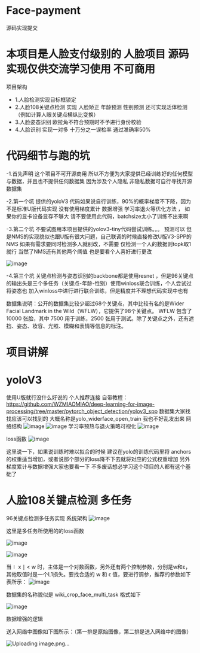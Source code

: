# Face-payment
源码实现提交
# 本项目是人脸支付级别的 人脸项目 源码实现仅供交流学习使用 不可商用
项目架构
- 1.人脸检测实现目标框锁定
- 2.人脸108关键点检测 实现 人脸矫正 年龄预测 性别预测   还可实现活体检测（例如计算人眼关键点横纵比变换）
- 3.人脸姿态识别  欧拉角不符合预期时不予进行身份校验
- 4.人脸识别 实现一对多 十万分之一误检率 通过准确率50%

# 代码细节与跑的坑
-1.首先声明 这个项目不可开源商用 所以不方便为大家提供已经训练好的任何模型与数据，并且也不提供任何数据集 因为涉及个人隐私 非隐私数据可自行寻找开源数据集

-2.第一个坑 提供的yoloV3 代码如果说自行训练，90%的概率梯度不下降，因为不是标准U版代码实现 没有使用梯度累计 数据增强 学习率退火等优化方法 ，
如果你的显卡设备显存不够大 请不要使用此代码，batchsize太小了训练不出来啊

-3.第二个坑 不要试图用本项目提供的yolov3-tiny代码尝试训练。。。 预测可以 但是NMS的实现貌似也跟U版有很大问题，自己联调的时候直接修改U版V3-SPP的NMS 
如果有需求要同时检测多人就别改，不需要 仅检测一个人的数据则topk取1就行 当然了NMS还有其他两个阈值 也是要看个人喜好进行更改

![image](https://user-images.githubusercontent.com/65523997/162975652-47f50c12-f0ad-44b1-868d-b9dd12098bf1.png)
 
-4.第三个坑 关键点检测与姿态识别的backbone都是使用resnet ，但是96关键点的输出头是三个多任务（关键点-年龄-性别）使用winloss联合训练，个人尝试过将姿态也
加入winloss中进行进行联合训练，但是精度并不理想代码实现中也有
 
 数据集说明：公开的数据集比较少超过68个关键点，其中比较有名的是Wider Facial Landmark in the Wild（WFLW），它提供了98个关键点。 WFLW 包含了 10000 张脸，其中 7500 用于训练，2500 张用于测试。除了关键点之外，还有遮挡、姿态、妆容、光照、模糊和表情等信息的标注。
 
# 项目讲解
# yoloV3
使用U版就行没什么好说的 个人推荐连接 自带教程：https://github.com/WZMIAOMIAO/deep-learning-for-image-processing/tree/master/pytorch_object_detection/yolov3_spp
数据集大家找找应该可以找到的 大概名称是yolo_widerface_open_train 我也不好乱发出来
网络结构
 ![image](https://user-images.githubusercontent.com/65523997/162977659-c5081bb3-c4c1-46e4-b015-59ae34423b59.png)
![image](https://user-images.githubusercontent.com/65523997/162977702-f5380ed5-6cb5-479d-81cf-dc040013091f.png)
学习率预热与退火策略可视化
![image](https://user-images.githubusercontent.com/65523997/162977856-5110b03f-4b8f-4f17-ae8c-a97f42d5829c.png)

loss函数
![image](https://user-images.githubusercontent.com/65523997/162977917-0da9431a-bafd-4a68-aa24-84e445261d35.png)

这里说一下，如果说训练时难以拟合的时候 建议在yolo的训练代码里将 anchors的权重适当增加，或者说那个部分的loss降不下去就将对应的公式权重增加
另外梯度累计与数据增强大家也要看一下 不多废话想必学习这个项目的人都有这个基础了

# 人脸108关键点检测 多任务

96关键点检测多任务实现
系统架构
![image](https://user-images.githubusercontent.com/65523997/162979445-10280313-8778-4775-bd1c-476f27eacd72.png)

这里是多任务所使用的的loss函数

![image](https://user-images.githubusercontent.com/65523997/162979465-95743e5f-85fd-4f4f-8c3c-3e99d248a6d5.png)

![image](https://user-images.githubusercontent.com/65523997/162979534-1e56019d-883b-41a9-bc2a-6acf2d9b673a.png)

当∣ x ∣ < w 时，主体是一个对数函数，另外还有两个控制参数，分别是w和ε，其他取值时是一个L1损失。要找合适的 w 和 ϵ 值，要进行调参，推荐的参数如下表所示：
![image](https://user-images.githubusercontent.com/65523997/162979733-2174fc9d-91c8-4d66-9b38-b30ada36faf6.png)

数据集的名称貌似是 wiki_crop_face_multi_task 格式如下

![image](https://user-images.githubusercontent.com/65523997/162979844-1bd67402-f02a-4355-8428-9d6782cedea6.png)

数据增强的逻辑

送入网络中图像如下图所示：（第一排是原始图像，第二排是送入网络中的图像）

![Uploading image.png…]()



